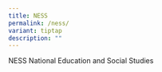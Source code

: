 ```yaml
---
title: NESS
permalink: /ness/
variant: tiptap
description: ""
---
```

<p>NESS National Education and Social Studies</p>